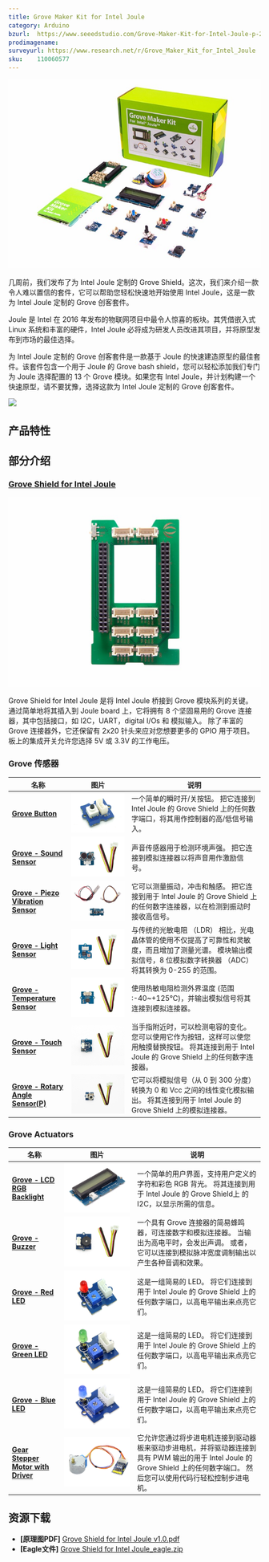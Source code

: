 ```yaml
---
title: Grove Maker Kit for Intel Joule
category: Arduino
bzurl:  https://www.seeedstudio.com/Grove-Maker-Kit-for-Intel-Joule-p-2796.html
prodimagename:
surveyurl: https://www.research.net/r/Grove_Maker_Kit_for_Intel_Joule
sku:    110060577
---
```


![](https://github.com/SeeedDocument/Grove_Maker_Kit_for_Intel_Joule/raw/master/img/wuVn2N00lFDeHDqruNo2IO3v.jpg)

几周前，我们发布了为 Intel Joule 定制的 Grove Shield。这次，我们来介绍一款令人难以置信的套件，它可以帮助您轻松快速地开始使用 Intel Joule，这是一款为 Intel Joule 定制的 Grove 创客套件。

Joule 是 Intel 在 2016 年发布的物联网项目中最令人惊喜的板块。其凭借嵌入式 Linux 系统和丰富的硬件，Intel Joule 必将成为研发人员改进其项目，并将原型发布到市场的最佳选择。

为 Intel Joule 定制的 Grove 创客套件是一款基于 Joule 的快速建造原型的最佳套件。该套件包含一个用于 Joule 的 Grove bash shield，您可以轻松添加我们专门为 Joule 选择配置的 13 个 Grove 模块。如果您有 Intel Joule，并计划构建一个快速原型，请不要犹豫，选择这款为 Intel Joule 定制的 Grove 创客套件。

[![](https://github.com/SeeedDocument/wiki_chinese/raw/master/docs/images/click_to_buy.PNG)](https://item.taobao.com/item.htm?spm=a1z10.3-c.w4002-11172317909.9.2939c6b1y9zgao&id=548470128154)

## 产品特性


## 部分介绍

### [Grove Shield for Intel Joule](https://www.seeedstudio.com/Grove-Shield-for-Intel-Joule-p-2782.html)
![](https://github.com/SeeedDocument/Grove_Maker_Kit_for_Intel_Joule/raw/master/img/grove%20shield%20for%20intel%20joule.jpg)

Grove Shield for Intel Joule 是将 Intel Joule 桥接到 Grove 模块系列的关键。 通过简单地将其插入到 Joule board 上，它将拥有 8 个坚固易用的 Grove 连接器，其中包括接口，如 I2C，UART，digital I/Os 和 模拟输入。 除了丰富的 Grove 连接器外，它还保留有 2x20 针头来应对您想要更多的 GPIO 用于项目。 板上的集成开关允许您选择 5V 或 3.3V 的工作电压。

### Grove 传感器

|名称|图片|说明|
|---|---|---|
|[**Grove Button**](https://item.taobao.com/item.htm?spm=a1z10.3-c.w4002-11172317909.12.78499649oR2huC&id=531838497696)|![](https://github.com/SeeedDocument/Grove_Maker_Kit_for_Intel_Joule/raw/master/img/Grove%20-%20Button.jpg)|一个简单的瞬时开/关按钮。 把它连接到 Intel Joule 的 Grove Shield 上的任何数字端口，将其用作控制器的高/低信号输入。|
|[**Grove - Sound Sensor**](https://item.taobao.com/item.htm?spm=a1z10.3-c.w4002-11172317909.10.34f3ea6b8U9sG6&id=45507318433)|![](https://github.com/SeeedDocument/Grove_Maker_Kit_for_Intel_Joule/raw/master/img/grove%20-%20sound%20sensor.jpg)|声音传感器用于检测环境声强。 把它连接到模拟连接器以将声音用作激励信号。|
|[**Grove - Piezo Vibration Sensor**](https://item.taobao.com/item.htm?spm=a1z10.3-c.w4002-11172317909.10.366ea4efF1kAV5&id=45553185547)|![](https://github.com/SeeedDocument/Grove_Maker_Kit_for_Intel_Joule/raw/master/img/Grove%20-%20Piezo%20Vibration%20Sensor.jpg)|它可以测量振动，冲击和触感。 把它连接到用于 Intel Joule 的 Grove Shield 上的任何数字连接器，以在检测到振动时接收高信号。|
|[**Grove - Light Sensor**](https://item.taobao.com/item.htm?spm=a1z10.3-c.w4002-11172317909.10.8f7652f8sK4FE&id=544373791068)|![](https://github.com/SeeedDocument/Grove_Maker_Kit_for_Intel_Joule/raw/master/img/grove%20-%20light%20sensor.jpg)|与传统的光敏电阻 （LDR） 相比，光电晶体管的使用不仅提高了可靠性和灵敏度，而且增加了测量光谱。 模块输出模拟信号，8 位模拟数字转换器 （ADC） 将其转换为 0-255 的范围。|
|[**Grove - Temperature Sensor**](https://item.taobao.com/item.htm?spm=a1z10.3-c.w4002-11172317909.10.66dea9a797x8Aw&id=520512844173)|![](https://github.com/SeeedDocument/Grove_Maker_Kit_for_Intel_Joule/raw/master/img/Grove%20-%20Temperature%20Sensor.jpg)|使用热敏电阻检测外界温度 (范围 :-40~+125℃)，并输出模拟信号将其连接到模拟连接器。|
|[**Grove - Touch Sensor**](https://item.taobao.com/item.htm?spm=a1z10.3-c.w4002-11172317909.9.1d1a9a88ODzwlf&id=45486442714&qq-pf-to=pcqq.c2c)|![](https://github.com/SeeedDocument/Grove_Maker_Kit_for_Intel_Joule/raw/master/img/Grove%20-%20Touch%20Sensor.jpg)|当手指附近时，可以检测电容的变化。 您可以使用它作为按钮，这样可以使您用触摸替换按钮。 将其连接到用于 Intel Joule 的 Grove Shield 上的任何数字连接器。|
|[**Grove - Rotary Angle Sensor(P)**](https://item.taobao.com/item.htm?spm=a1z10.3-c.w4002-11172317909.10.7f6e5a33JzdfRZ&id=45554377762)|![](https://github.com/SeeedDocument/Grove_Maker_Kit_for_Intel_Joule/raw/master/img/Grove%20-%20Rotary%20Angle%20Sensor.jpg)|它可以将模拟信号（从 0 到 300 分度）转换为 0 和 Vcc 之间的线性变化模拟输出。 将其连接到用于 Intel Joule 的 Grove Shield 上的模拟连接器。|



### Grove Actuators
|名称|图片|说明|
|--|--|--|
|[**Grove - LCD RGB Backlight**](https://item.taobao.com/item.htm?spm=a1z10.3-c.w4002-11172317909.10.30a33025r7j5uR&id=45475311124)|![](https://github.com/SeeedDocument/Grove_Maker_Kit_for_Intel_Joule/raw/master/img/Grove%20-%20LCD%20RGB%20Backlight.jpg)|一个简单的用户界面，支持用户定义的字符和彩色 RGB 背光。 将其连接到用于 Intel Joule 的 Grove Shield上 的 I2C，以显示所需的信息。|
|[**Grove - Buzzer**](https://item.taobao.com/item.htm?spm=a1z10.3-c.w4002-11172317909.9.2a512c21kSR662&id=520245748676)|![](https://github.com/SeeedDocument/Grove_Maker_Kit_for_Intel_Joule/raw/master/img/grove%20-%20buzzer.jpg)|一个具有 Grove 连接器的简易蜂鸣器，可连接数字和模拟连接器。 当输出为高电平时，会发出声调。 或者，它可以连接到模拟脉冲宽度调制输出以产生各种音调和效果。|
|[**Grove - Red LED**](https://item.taobao.com/item.htm?spm=a1z10.3-c.w4002-11172317909.10.292f2e8aQpfNdx&id=45476819992)|![](https://github.com/SeeedDocument/Grove_Maker_Kit_for_Intel_Joule/raw/master/img/Red%20LED.jpg)|这是一组简易的 LED。 将它们连接到用于 Intel Joule 的 Grove Shield 上的任何数字端口，以高电平输出来点亮它们。|
|[**Grove -Green LED**](https://item.taobao.com/item.htm?spm=a1z10.3-c.w4002-11172317909.29.afea80201aB1k&id=534288793023)|![](https://github.com/SeeedDocument/Grove_Maker_Kit_for_Intel_Joule/raw/master/img/Grove%20-%20Green%20LED.jpg)|这是一组简易的 LED。 将它们连接到用于 Intel Joule 的 Grove Shield 上的任何数字端口，以高电平输出来点亮它们。|
|[**Grove - Blue LED**](https://item.taobao.com/item.htm?spm=a1z10.3-c.w4002-11172317909.25.afea80201aB1k&id=531838541569)|![](https://github.com/SeeedDocument/Grove_Maker_Kit_for_Intel_Joule/raw/master/img/Grove%20-%20Blue%20LED.jpg)|这是一组简易的 LED。 将它们连接到用于 Intel Joule 的 Grove Shield 上的任何数字端口，以高电平输出来点亮它们。|
|[**Gear Stepper Motor with Driver**](https://item.taobao.com/item.htm?spm=a1z10.3-c.w4002-11172317909.9.7975bc17YIO4PM&id=534734937446)|![](https://github.com/SeeedDocument/Grove_Maker_Kit_for_Intel_Joule/raw/master/img/Motor%20with%20Driver.jpg)|它允许您通过将步进电机连接到驱动器板来驱动步进电机，并将驱动器连接到具有 PWM 输出的用于 Intel Joule 的 Grove Shield 上的任何数字端口。 然后您可以使用代码行轻松控制步进电机。|


## 资源下载
- **[原理图PDF]** [Grove Shield for Intel Joule v1.0.pdf](https://github.com/SeeedDocument/Grove_Maker_Kit_for_Intel_Joule/raw/master/res/Grove%20Shield%20for%20Intel%20Joule%20v1.0.pdf)
- **[Eagle文件]** [Grove Shield for Intel Joule_eagle.zip](https://github.com/SeeedDocument/Grove_Maker_Kit_for_Intel_Joule/raw/master/res/Grove%20Shield%20for%20Intel%20Joule_eagle.zip)
